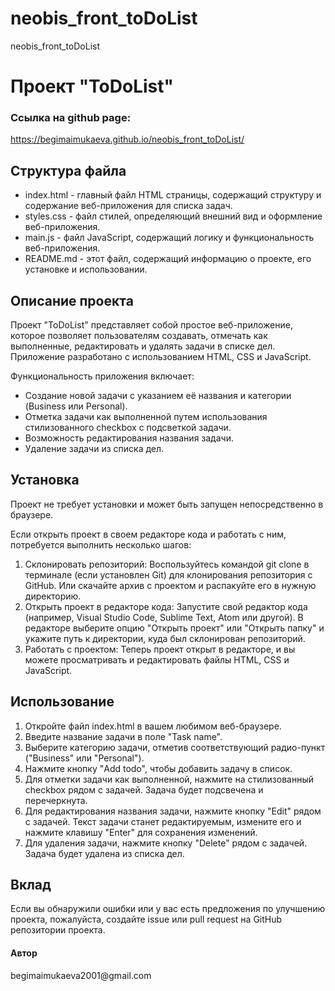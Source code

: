 # neobis_front_toDoList
neobis_front_toDoList


 <h1>Проект "ToDoList"</h1>
 <h3>Ссылка на github page:</h3>
 <a href="https://begimaimukaeva.github.io/neobis_front_toDoList/">https://begimaimukaeva.github.io/neobis_front_toDoList/</a>
  <h2>Структура файла</h2>
  <ul>
    <li>index.html - главный файл HTML страницы, содержащий структуру и содержание веб-приложения для списка задач.</li>
    <li>styles.css - файл стилей, определяющий внешний вид и оформление веб-приложения.</li>
    <li>main.js - файл JavaScript, содержащий логику и функциональность веб-приложения.</li>
    <li>README.md - этот файл, содержащий информацию о проекте, его установке и использовании.</li>
  </ul>
  <h2>Описание проекта</h2>
  <p>Проект "ToDoList" представляет собой простое веб-приложение, которое позволяет пользователям создавать, отмечать как выполненные, редактировать и удалять задачи в списке дел. Приложение разработано с использованием HTML, CSS и JavaScript.</p>
  <p>Функциональность приложения включает:</p>
  <ul>
    <li>Создание новой задачи с указанием её названия и категории (Business или Personal).</li>
    <li>Отметка задачи как выполненной путем использования стилизованного checkbox с подсветкой задачи.</li>
    <li>Возможность редактирования названия задачи.</li>
    <li>Удаление задачи из списка дел.</li>
  </ul>
  <h2>Установка</h2>
  <p>Проект не требует установки и может быть запущен непосредственно в браузере.</p>
  <p>Если открыть проект в своем редакторе кода и работать с ним, потребуется выполнить несколько шагов:</p>
  <ol>
    <li>Склонировать репозиторий: Воспользуйтесь командой git clone в терминале (если установлен Git) для клонирования репозитория с GitHub. Или скачайте архив с проектом и распакуйте его в нужную директорию.</li>
    <li>Открыть проект в редакторе кода: Запустите свой редактор кода (например, Visual Studio Code, Sublime Text, Atom или другой). В редакторе выберите опцию "Открыть проект" или "Открыть папку" и укажите путь к директории, куда был склонирован репозиторий.</li>
    <li>Работать с проектом: Теперь проект открыт в редакторе, и вы можете просматривать и редактировать файлы HTML, CSS и JavaScript.</li>
  </ol>
  <h2>Использование</h2>
    <ol>
      <li>Откройте файл index.html в вашем любимом веб-браузере.</li>
      <li>Введите название задачи в поле "Task name".</li>
      <li>Выберите категорию задачи, отметив соответствующий радио-пункт ("Business" или "Personal").</li>
      <li>Нажмите кнопку "Add todo", чтобы добавить задачу в список.</li>
      <li>Для отметки задачи как выполненной, нажмите на стилизованный checkbox рядом с задачей. Задача будет подсвечена и перечеркнута.</li>
      <li>Для редактирования названия задачи, нажмите кнопку "Edit" рядом с задачей. Текст задачи станет редактируемым, измените его и нажмите клавишу "Enter" для сохранения изменений.</li>
      <li>Для удаления задачи, нажмите кнопку "Delete" рядом с задачей. Задача будет удалена из списка дел.</li>
    </ol>
  <h2>Вклад</h2>
  <p>Если вы обнаружили ошибки или у вас есть предложения по улучшению проекта, пожалуйста, создайте issue или pull request на GitHub репозитории проекта.</p>
  
  <h4>Автор</h4>
  <p>begimaimukaeva2001@gmail.com</p>